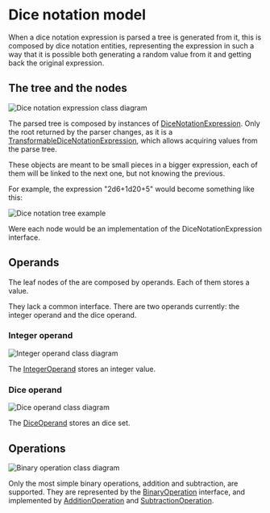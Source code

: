 # Dice notation model

When a dice notation expression is parsed a tree is generated from it, this is composed by dice notation entities, representing the expression in such a way that it is possible both generating a random value from it and getting back the original expression.

## The tree and the nodes

![Dice notation expression class diagram][dice_notation_expression-class_diagram]

The parsed tree is composed by instances of [DiceNotationExpression][dice_notation_expression]. Only the root returned by the parser changes, as it is a [TransformableDiceNotationExpression][transformable_dice_notation_expression], which allows acquiring values from the parse tree.

These objects are meant to be small pieces in a bigger expression, each of them will be linked to the next one, but not knowing the previous.

For example, the expression "2d6+1d20+5" would become something like this:

![Dice notation tree example][dice_notation_expression-tree_example]

Were each node would be an implementation of the DiceNotationExpression interface.

## Operands

The leaf nodes of the are composed by operands. Each of them stores a value.

They lack a common interface. There are two operands currently: the integer operand and the dice operand.

### Integer operand

![Integer operand class diagram][integer_operand-class_diagram]

The [IntegerOperand][integer_operand] stores an integer value.

### Dice operand

![Dice operand class diagram][dice_operand-class_diagram]

The [DiceOperand][dice_operand] stores an dice set.

## Operations

![Binary operation class diagram][binary_operation-class_diagram]

Only the most simple binary operations, addition and subtraction, are supported. They are represented by the [BinaryOperation][binary_operation] interface, and implemented by [AdditionOperation][addition_operation] and [SubtractionOperation][subtraction_operation].

[binary_operation-class_diagram]: ./images/binary_operation_class_diagram.png
[dice_notation_expression-class_diagram]: ./images/dice_notation_class_diagram.png
[dice_operand-class_diagram]: ./images/dice_operand_class_diagram.png
[integer_operand-class_diagram]: ./images/integer_operand_class_diagram.png

[dice_notation_expression-tree_example]: ./images/dice_notation_tree_example.png

[dice_notation_expression]: ./apidocs/com/bernardomg/tabletop/dice/notation/DiceNotationExpression.html
[transformable_dice_notation_expression]: ./apidocs/com/bernardomg/tabletop/dice/notation/TransformableDiceNotationExpression.html

[integer_operand]: ./apidocs/com/bernardomg/tabletop/dice/notation/operand/IntegerOperand.html
[dice_operand]: ./apidocs/com/bernardomg/tabletop/dice/notation/operand/DiceOperand.html

[binary_operation]: ./apidocs/com/bernardomg/tabletop/dice/notation/operation/BinaryOperation.html
[addition_operation]: ./apidocs/com/bernardomg/tabletop/dice/notation/operation/AdditionOperation.html
[subtraction_operation]: ./apidocs/com/bernardomg/tabletop/dice/notation/operation/SubtractionOperation.html
